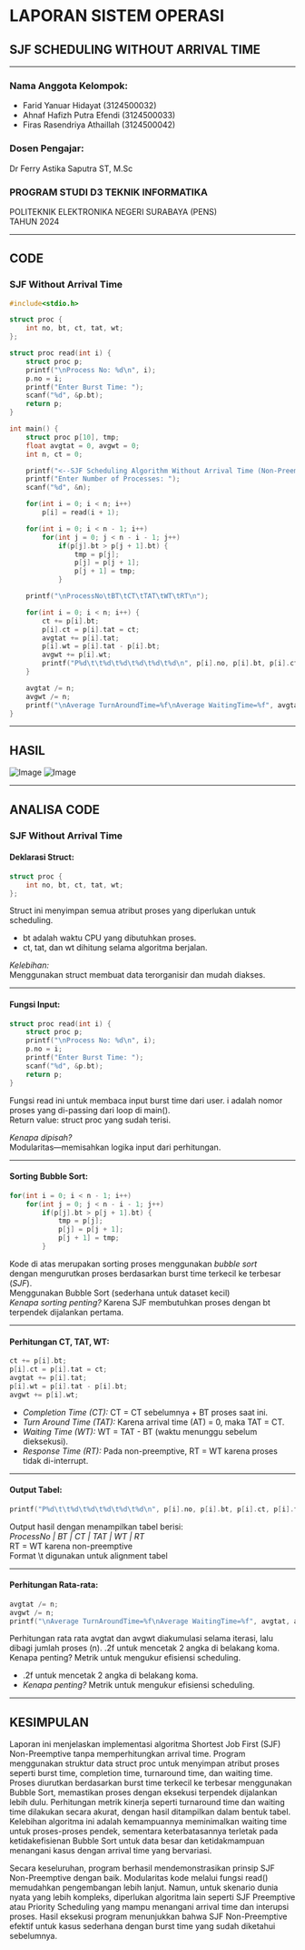 # LAPORAN SISTEM OPERASI  
## SJF SCHEDULING WITHOUT ARRIVAL TIME

---

### Nama Anggota Kelompok:

- Farid Yanuar Hidayat (3124500032)  
- Ahnaf Hafizh Putra Efendi (3124500033)  
- Firas Rasendriya Athaillah (3124500042)  

### Dosen Pengajar:

Dr Ferry Astika Saputra ST, M.Sc

### PROGRAM STUDI D3 TEKNIK INFORMATIKA  
POLITEKNIK ELEKTRONIKA NEGERI SURABAYA (PENS)  
TAHUN 2024

---

## CODE  
### SJF Without Arrival Time

```c
#include<stdio.h>

struct proc {
    int no, bt, ct, tat, wt;
};

struct proc read(int i) {
    struct proc p;
    printf("\nProcess No: %d\n", i);
    p.no = i;
    printf("Enter Burst Time: ");
    scanf("%d", &p.bt);
    return p;
}

int main() {
    struct proc p[10], tmp;
    float avgtat = 0, avgwt = 0;
    int n, ct = 0;

    printf("<--SJF Scheduling Algorithm Without Arrival Time (Non-Preemptive)-->");
    printf("Enter Number of Processes: ");
    scanf("%d", &n);

    for(int i = 0; i < n; i++)
        p[i] = read(i + 1);

    for(int i = 0; i < n - 1; i++)
        for(int j = 0; j < n - i - 1; j++)
            if(p[j].bt > p[j + 1].bt) {
                tmp = p[j];
                p[j] = p[j + 1];
                p[j + 1] = tmp;
            }

    printf("\nProcessNo\tBT\tCT\tTAT\tWT\tRT\n");

    for(int i = 0; i < n; i++) {
        ct += p[i].bt;
        p[i].ct = p[i].tat = ct;
        avgtat += p[i].tat;
        p[i].wt = p[i].tat - p[i].bt;
        avgwt += p[i].wt;
        printf("P%d\t\t%d\t%d\t%d\t%d\t%d\n", p[i].no, p[i].bt, p[i].ct, p[i].tat, p[i].wt, p[i].wt);
    }

    avgtat /= n;
    avgwt /= n;
    printf("\nAverage TurnAroundTime=%f\nAverage WaitingTime=%f", avgtat, avgwt);
}
```

---

## HASIL  
![Image](https://github.com/user-attachments/assets/dc62b4ea-f278-4563-b029-8c4c1d8b2760)
![Image](https://github.com/user-attachments/assets/8ca7024e-05c1-44aa-963d-dfafddd8821c)

---

## ANALISA CODE  
### SJF Without Arrival Time

#### Deklarasi Struct:
```c
struct proc {
    int no, bt, ct, tat, wt;
};
```
Struct ini menyimpan semua atribut proses yang diperlukan untuk scheduling.  
- bt adalah waktu CPU yang dibutuhkan proses.  
- ct, tat, dan wt dihitung selama algoritma berjalan.  

*Kelebihan:*  
Menggunakan struct membuat data terorganisir dan mudah diakses.

---

#### Fungsi Input:
```c
struct proc read(int i) {
    struct proc p;
    printf("\nProcess No: %d\n", i);
    p.no = i;
    printf("Enter Burst Time: ");
    scanf("%d", &p.bt);
    return p;
}
```
Fungsi read ini untuk membaca input burst time dari user. i adalah nomor proses yang di-passing dari loop di main().  
Return value: struct proc yang sudah terisi.  

*Kenapa dipisah?*  
Modularitas—memisahkan logika input dari perhitungan.

---

#### Sorting Bubble Sort:
```c
for(int i = 0; i < n - 1; i++)
    for(int j = 0; j < n - i - 1; j++)
        if(p[j].bt > p[j + 1].bt) {
            tmp = p[j];
            p[j] = p[j + 1];
            p[j + 1] = tmp;
        }
```

Kode di atas merupakan sorting proses menggunakan *bubble sort*  
dengan mengurutkan proses berdasarkan burst time terkecil ke terbesar (*SJF*).  
Menggunakan Bubble Sort (sederhana untuk dataset kecil)  
*Kenapa sorting penting?* Karena SJF membutuhkan proses dengan bt terpendek dijalankan pertama.

---

#### Perhitungan CT, TAT, WT:
```c
ct += p[i].bt;
p[i].ct = p[i].tat = ct;
avgtat += p[i].tat;
p[i].wt = p[i].tat - p[i].bt;
avgwt += p[i].wt;
```
- *Completion Time (CT):* CT = CT sebelumnya + BT proses saat ini.  
- *Turn Around Time (TAT):* Karena arrival time (AT) = 0, maka TAT = CT.  
- *Waiting Time (WT):* WT = TAT - BT (waktu menunggu sebelum dieksekusi).  
- *Response Time (RT):* Pada non-preemptive, RT = WT karena proses tidak di-interrupt.

---

#### Output Tabel:
```c
printf("P%d\t\t%d\t%d\t%d\t%d\t%d\n", p[i].no, p[i].bt, p[i].ct, p[i].tat, p[i].wt, p[i].wt);
```

Output hasil dengan menampilkan tabel berisi:  
*ProcessNo | BT | CT | TAT | WT | RT*  
RT = WT karena non-preemptive  
Format \t digunakan untuk alignment tabel

---

#### Perhitungan Rata-rata:
```c
avgtat /= n;
avgwt /= n;
printf("\nAverage TurnAroundTime=%f\nAverage WaitingTime=%f", avgtat, avgwt);
```

Perhitungan rata rata avgtat dan avgwt diakumulasi selama iterasi, lalu dibagi jumlah proses (n). .2f untuk mencetak 2 angka di belakang koma.
Kenapa penting? Metrik untuk mengukur efisiensi scheduling.
  

- .2f untuk mencetak 2 angka di belakang koma.  
- *Kenapa penting?* Metrik untuk mengukur efisiensi scheduling.

---

## KESIMPULAN
Laporan ini menjelaskan implementasi algoritma Shortest Job First (SJF) Non-Preemptive tanpa memperhitungkan arrival time. Program menggunakan struktur data struct proc untuk menyimpan atribut proses seperti burst time, completion time, turnaround time, dan waiting time. Proses diurutkan berdasarkan burst time terkecil ke terbesar menggunakan Bubble Sort, memastikan proses dengan eksekusi terpendek dijalankan lebih dulu. Perhitungan metrik kinerja seperti turnaround time dan waiting time dilakukan secara akurat, dengan hasil ditampilkan dalam bentuk tabel. Kelebihan algoritma ini adalah kemampuannya meminimalkan waiting time untuk proses-proses pendek, sementara keterbatasannya terletak pada ketidakefisienan Bubble Sort untuk data besar dan ketidakmampuan menangani kasus dengan arrival time yang bervariasi. 

Secara keseluruhan, program berhasil mendemonstrasikan prinsip SJF Non-Preemptive dengan baik. Modularitas kode melalui fungsi read() memudahkan pengembangan lebih lanjut. Namun, untuk skenario dunia nyata yang lebih kompleks, diperlukan algoritma lain seperti SJF Preemptive atau Priority Scheduling yang mampu menangani arrival time dan interupsi proses. Hasil eksekusi program menunjukkan bahwa SJF Non-Preemptive efektif untuk kasus sederhana dengan burst time yang sudah diketahui sebelumnya.
